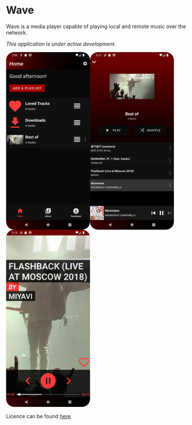 # Wave

Wave is a media player capable of playing local and remote music over the network.

_This application is under active development._

<img align="left" src="misc/images/app_home.png" alt="Wave - Home" width="230"/>
<img align="left" src="misc/images/app_playlist.png" alt="Wave - Playlist" width="230"/>
<img src="misc/images/app_player.png" alt="Wave - Player" width="230"/>

Licence can be found [here](LICENCE.md).
